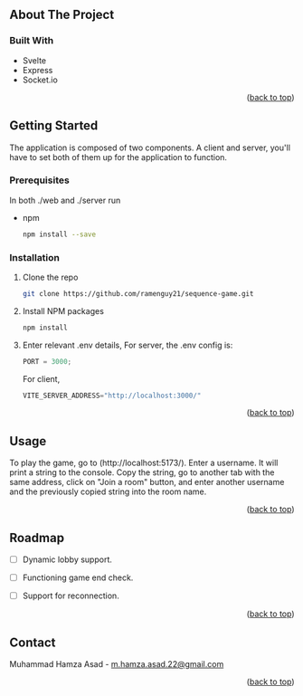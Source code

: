 <!-- ABOUT THE PROJECT -->
## About The Project

### Built With

* Svelte
* Express
* Socket.io

<p align="right">(<a href="#readme-top">back to top</a>)</p>



<!-- GETTING STARTED -->
## Getting Started

The application is composed of two components. A client and server, you'll have to set both of them up for the application to function. 

### Prerequisites

In both ./web and ./server run
* npm
  ```sh
  npm install --save
  ```

### Installation

1. Clone the repo
   ```sh
   git clone https://github.com/ramenguy21/sequence-game.git
   ```
2. Install NPM packages
   ```sh
   npm install
   ```
3. Enter relevant .env details,
    For server, the .env config is: 
   ```js
   PORT = 3000;
   ```
   For client,
    ```js
   VITE_SERVER_ADDRESS="http://localhost:3000/"
   ```
    
<p align="right">(<a href="#readme-top">back to top</a>)</p>



<!-- USAGE EXAMPLES -->
## Usage

To play the game, go to (http://localhost:5173/). Enter a username. It will print a string to the console. Copy the string, go to another tab with the same address, click on "Join a room" button, and enter another username and the previously copied string into the room name. 

<p align="right">(<a href="#readme-top">back to top</a>)</p>



<!-- ROADMAP -->
## Roadmap

- [ ] Dynamic lobby support.
- [ ] Functioning game end check.
- [ ] Support for reconnection.



<p align="right">(<a href="#readme-top">back to top</a>)</p>



<!-- CONTACT -->
## Contact

Muhammad Hamza Asad - m.hamza.asad.22@gmail.com

<p align="right">(<a href="#readme-top">back to top</a>)</p>


<!-- MARKDOWN LINKS & IMAGES -->
<!-- https://www.markdownguide.org/basic-syntax/#reference-style-links -->
[contributors-shield]: https://img.shields.io/github/contributors/github_username/repo_name.svg?style=for-the-badge
[contributors-url]: https://github.com/github_username/repo_name/graphs/contributors
[forks-shield]: https://img.shields.io/github/forks/github_username/repo_name.svg?style=for-the-badge
[forks-url]: https://github.com/github_username/repo_name/network/members
[stars-shield]: https://img.shields.io/github/stars/github_username/repo_name.svg?style=for-the-badge
[stars-url]: https://github.com/github_username/repo_name/stargazers
[issues-shield]: https://img.shields.io/github/issues/github_username/repo_name.svg?style=for-the-badge
[issues-url]: https://github.com/github_username/repo_name/issues
[license-shield]: https://img.shields.io/github/license/github_username/repo_name.svg?style=for-the-badge
[license-url]: https://github.com/github_username/repo_name/blob/master/LICENSE.txt
[linkedin-shield]: https://img.shields.io/badge/-LinkedIn-black.svg?style=for-the-badge&logo=linkedin&colorB=555
[linkedin-url]: https://linkedin.com/in/linkedin_username
[product-screenshot]: images/screenshot.png
[Next.js]: https://img.shields.io/badge/next.js-000000?style=for-the-badge&logo=nextdotjs&logoColor=white
[Next-url]: https://nextjs.org/
[React.js]: https://img.shields.io/badge/React-20232A?style=for-the-badge&logo=react&logoColor=61DAFB
[React-url]: https://reactjs.org/
[Vue.js]: https://img.shields.io/badge/Vue.js-35495E?style=for-the-badge&logo=vuedotjs&logoColor=4FC08D
[Vue-url]: https://vuejs.org/
[Angular.io]: https://img.shields.io/badge/Angular-DD0031?style=for-the-badge&logo=angular&logoColor=white
[Angular-url]: https://angular.io/
[Svelte.dev]: https://img.shields.io/badge/Svelte-4A4A55?style=for-the-badge&logo=svelte&logoColor=FF3E00
[Svelte-url]: https://svelte.dev/
[Laravel.com]: https://img.shields.io/badge/Laravel-FF2D20?style=for-the-badge&logo=laravel&logoColor=white
[Laravel-url]: https://laravel.com
[Bootstrap.com]: https://img.shields.io/badge/Bootstrap-563D7C?style=for-the-badge&logo=bootstrap&logoColor=white
[Bootstrap-url]: https://getbootstrap.com
[JQuery.com]: https://img.shields.io/badge/jQuery-0769AD?style=for-the-badge&logo=jquery&logoColor=white
[JQuery-url]: https://jquery.com 
